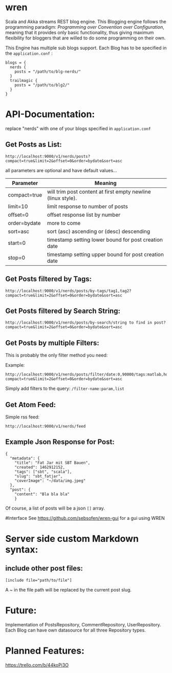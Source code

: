   
# wren
Scala and Akka streams REST blog engine. 
This Blogging engine follows the programming paradigm: *Programming over Convention over Configuration*, meaning
that it provides only basic functionality, thus giving maximum flexibility for bloggers that are willed to do some programming on their own.

This Engine has multiple sub blogs support. Each Blog has to be specified in the ```application.conf``` : 

```
blogs = {
  nerds {
    posts = "/path/to/blg-nerds/"
  }
  trailmagic {
    posts = "/path/to/blg2/"
  }
}
```



# API-Documentation:

replace "nerds" with one of your blogs specified in ```application.conf```

## Get Posts as List:

```
http://localhost:9000/v1/nerds/posts?compact=true&limit=2&offset=0&order=bydate&sort=asc
```

all parameters are optional and have default values...

| Parameter  | Meaning |
| ------------- | ------------- |
| compact=true  | will trim post content at first empty newline (linux style).  |
| limit=10  | limit response to number of posts |
| offset=0 | offset response list by number |
| order=bydate | more to come |
| sort=asc | sort (asc) ascending or (desc) descending | 
| start=0 | timestamp setting lower bound for post creation date |
| stop=0 | timestamp setting upper bound for post creation date |


## Get Posts filtered by Tags:

```
http://localhost:9000/v1/nerds/posts/by-tags/tag1,tag2?compact=true&limit=2&offset=0&order=bydate&sort=asc
```

## Get Posts filtered by Search String:

```
http://localhost:9000/v1/nerds/posts/by-search/string to find in post?compact=true&limit=2&offset=0&order=bydate&sort=asc
```
## Get Posts by multiple Filters:
This is probably the only filter method you need:

Example:

```
http://localhost:9000/v1/nerds/posts/filter/date:0,90000/tags:matlab,holiday?compact=true&limit=2&offset=0&order=bydate&sort=asc
```

Simply add filters to the query: ```/filter-name:param,list```

## Get Atom Feed:

Simple rss feed: 

```
http://localhost:9000/v1/nerds/feed
```


## Example Json Response for Post:

```
{
  "metadata": {
    "title": "Fat Jar mit SBT Bauen",
    "created": 1462912152,
    "tags": ["sbt", "scala"],
    "slug": "sbt_fatjar",
    "coverImage": "~/data/img.jpeg"
  },
  "post": {
    "content": "Bla bla bla"
    }
```

Of course, a list of posts will be a json ```[]``` array.

#Interface
See  https://github.com/sebsofen/wren-gui for a gui using WREN

# Server side custom Markdown syntax:

## include other post files:

```
[include file="path/to/file"]
```

A *~* in the file path will be replaced by the current post slug.


# Future:
Implementation of PostsRepository, CommentRepository, UserRepository. Each Blog can have own datasource for all three Repository types.

# Planned Features:

https://trello.com/b/44koPi3O